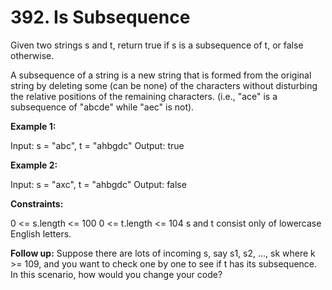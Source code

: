 # 392. Is Subsequence

Given two strings s and t, return true if s is a subsequence of t, or false otherwise.

A subsequence of a string is a new string that is formed from the original string by deleting some (can be none) of the characters without disturbing the relative positions of the remaining characters. (i.e., "ace" is a subsequence of "abcde" while "aec" is not).

**Example 1:**

Input: s = "abc", t = "ahbgdc"
Output: true

**Example 2:**

Input: s = "axc", t = "ahbgdc"
Output: false

**Constraints:**

0 <= s.length <= 100
0 <= t.length <= 104
s and t consist only of lowercase English letters.
 
**Follow up:** Suppose there are lots of incoming s, say s1, s2, ..., sk where k >= 109, and you want to check one by one to see if t has its subsequence. In this scenario, how would you change your code?